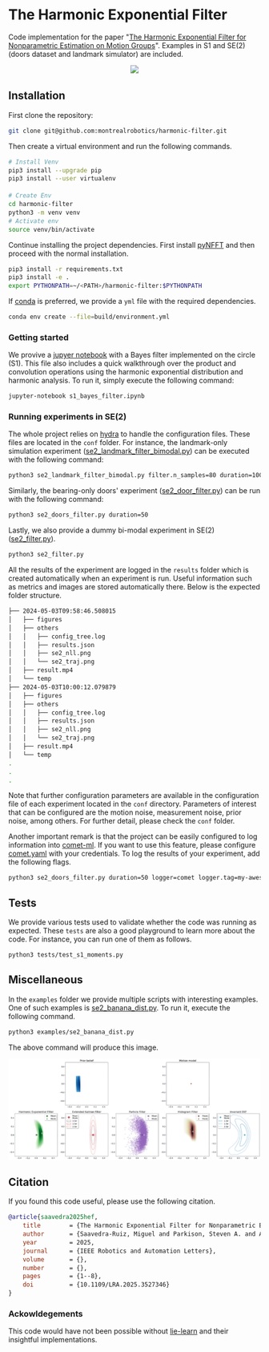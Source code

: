 # The Harmonic Exponential Filter

Code implementation for the paper "[The Harmonic Exponential Filter for Nonparametric Estimation on Motion Groups](https://arxiv.org/abs/2408.00907)". Examples in S1 and SE(2) (doors dataset and landmark simulator) are included.

<p align="center">
  <img src="media/main.gif" />
</p>

## Installation

First clone the repository:

```bash
git clone git@github.com:montrealrobotics/harmonic-filter.git
```

Then create a virtual environment and run the following commands.

```bash
# Install Venv
pip3 install --upgrade pip
pip3 install --user virtualenv

# Create Env
cd harmonic-filter
python3 -m venv venv
# Activate env
source venv/bin/activate
```

Continue installing the project dependencies. First install [pyNFFT](https://github.com/pyNFFT/pyNFFT) and then proceed with the normal installation.

```bash
pip3 install -r requirements.txt
pip3 install -e .
export PYTHONPATH=~/<PATH>/harmonic-filter:$PYTHONPATH
```

If [conda](https://conda.io/projects/conda/en/latest/index.html) is preferred, we provide a `yml` file with the required dependencies.

```bash
conda env create --file=build/environment.yml
```

### Getting started
We provive a [jupyer notebook](s1_bayes_filter.ipynb) with a Bayes filter implemented on the circle (S1). This file also includes a quick walkthrough over the product and convolution operations using the harmonic exponential distribution and harmonic analysis. To run it, simply execute the following command:

```bash
jupyter-notebook s1_bayes_filter.ipynb
```

### Running experiments in  SE(2)

The whole project relies on [hydra](https://hydra.cc/) to handle the configuration files. These files are located in the `conf` folder. For instance, the landmark-only simulation experiment ([se2_landmark_filter_bimodal.py](se2_landmark_filter_bimodal.py)) can be executed with the following command:

```bash
python3 se2_landmark_filter_bimodal.py filter.n_samples=80 duration=100
```

Similarly, the bearing-only doors' experiment ([se2_door_filter.py](se2_door_filter.py)) can be run with the following command:

```bash
python3 se2_doors_filter.py duration=50
```

Lastly, we also provide a dummy bi-modal experiment in SE(2) ([se2_filter.py](se2_filter.py)).

```bash
python3 se2_filter.py
```

All the results of the experiment are logged in the `results` folder which is created automatically when an experiment is run. Useful information such as metrics and images are stored automatically there. Below is the expected folder structure.

```bash
├── 2024-05-03T09:58:46.508015
│   ├── figures 
│   ├── others
│   │   ├── config_tree.log
│   │   ├── results.json
│   │   ├── se2_nll.png
│   │   └── se2_traj.png
│   ├── result.mp4
│   └── temp
├── 2024-05-03T10:00:12.079879
│   ├── figures 
│   ├── others
│   │   ├── config_tree.log
│   │   ├── results.json
│   │   ├── se2_nll.png
│   │   └── se2_traj.png
│   ├── result.mp4
│   └── temp
.
.
.
```

Note that further configuration parameters are available in the configuration file of each experiment located in the `conf` directory. Parameters of interest that can be configured are the motion noise, measurement noise, prior noise, among others. For further detail, please check the `conf` folder.

Another important remark is that the project can be easily configured to log information into [comet-ml](https://www.comet.com/site/). If you want to use this feature, please configure [comet.yaml](conf/logger/comet.yaml) with your credentials. To log the results of your experiment, add the following flags.

```bash
python3 se2_doors_filter.py duration=50 logger=comet logger.tag=my-awesome-tag
```

## Tests

We provide various tests used to validate whether the code was running as expected. These `tests` are also a good playground to learn more about the code. For instance, you can run one of them as follows.

```bash
python3 tests/test_s1_moments.py
```

## Miscellaneous

In the `examples` folder we provide multiple scripts with interesting examples. One of such examples is [se2_banana_dist.py](examples/se2_banana_dist.py). To run it, execute the following command.

```bash
python3 examples/se2_banana_dist.py
```

The above command will produce this image.

![banana](media/banana.png)

## Citation

If you found this code useful, please use the following citation.

```bibtex
@article{saavedra2025hef,
	title        = {The Harmonic Exponential Filter for Nonparametric Estimation on Motion Groups},
	author       = {Saavedra-Ruiz, Miguel and Parkison, Steven A. and Arora, Ria and Forbes, James Richard and Paull, Liam},
	year         = 2025,
	journal      = {IEEE Robotics and Automation Letters},
	volume       = {},
	number       = {},
	pages        = {1--8},
	doi          = {10.1109/LRA.2025.3527346}
}
```

### Ackowldegements

This code would have not been possible without [lie-learn](https://github.com/AMLab-Amsterdam/lie_learn) and their insightful implementations.

